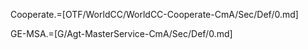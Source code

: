 Cooperate.=[OTF/WorldCC/WorldCC-Cooperate-CmA/Sec/Def/0.md]


GE-MSA.=[G/Agt-MasterService-CmA/Sec/Def/0.md]